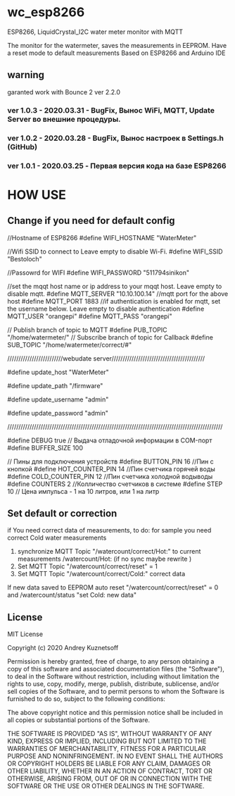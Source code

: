 
# wc_esp8266
ESP8266, LiquidCrystal_I2C water meter monitor with MQTT

The monitor for the watermeter, saves the measurements in EEPROM.
Have a reset mode to default measurements  Based on ESP8266 and Arduino IDE

## warning
garanted work with Bounce 2 ver 2.2.0

### ver 1.0.3 - 2020.03.31 - BugFix, Вынос WiFi, MQTT, Update Server во внешние процедуры.

### ver 1.0.2 - 2020.03.28 - BugFix, Вынос настроек в Settings.h (GitHub)

### ver 1.0.1 - 2020.03.25 - Первая версия кода на базе ESP8266


# HOW USE

## Change if you need for default config

//Hostname of ESP8266
#define WIFI_HOSTNAME "WaterMeter"

//Wifi SSID to connect to Leave empty to disable Wi-Fi.
#define WIFI_SSID "Bestoloch"

//Passowrd for WIFI
#define WIFI_PASSWORD "511794sinikon"

//set the mqqt host name or ip address to your mqqt host. Leave empty to disable mqtt.
#define MQTT_SERVER "10.10.100.14"
//mqtt port for the above host
#define MQTT_PORT  1883
//if authentication is enabled for mqtt, set the username below. Leave empty to disable authentication
#define MQTT_USER "orangepi"
#define MQTT_PASS "orangepi"

// Publish branch of topic to MQTT
#define PUB_TOPIC  "/home/watermeter/"
// Subscribe  branch of topic for Callback
#define SUB_TOPIC  "/home/watermeter/correct/#"

/////////////////////////webudate server//////////////////////////////////////////

#define update_host  "WaterMeter"

#define update_path  "/firmware"

#define update_username  "admin"

#define update_password  "admin"

/////////////////////////////////////////////////////////////////////////////////////////////////

#define DEBUG            true   // Выдача отладочной информации в COM-порт
#define BUFFER_SIZE 100

// Пины для подключения устройств
#define BUTTON_PIN       16    //Пин с кнопкой
#define HOT_COUNTER_PIN  14    //Пин счетчика горячей воды
#define COLD_COUNTER_PIN 12    //Пин счетчика холодной водыводы
#define COUNTERS 2            //Колличество счетчиков в системе
#define STEP 10 // Цена импульса - 1 на 10 литров, или 1 на литр

## Set  default or correction
 if You need correct data of measurements, to do:
 for sample you need correct Cold water measurements
 1. synchronize MQTT Topic "/watercount/correct/Hot:" to current measurements /watercount/Hot:  (if no sync maybe rewrite )
 2. Set MQTT Topic "/watercount/correct/reset" = 1
 3. Set MQTT Topic "/watercount/correct/Cold:"  correct data

If new data saved to EEPROM auto reset "/watercount/correct/reset" = 0 and /watercount/status "set Cold: new data"

## License
MIT License

Copyright (c) 2020 Andrey Kuznetsoff

Permission is hereby granted, free of charge, to any person obtaining a copy of this software and associated documentation files (the "Software"), to deal in the Software without restriction, including without limitation the rights to use, copy, modify, merge, publish, distribute, sublicense, and/or sell copies of the Software, and to permit persons to whom the Software is furnished to do so, subject to the following conditions:

The above copyright notice and this permission notice shall be included in all copies or substantial portions of the Software.

THE SOFTWARE IS PROVIDED "AS IS", WITHOUT WARRANTY OF ANY KIND, EXPRESS OR IMPLIED, INCLUDING BUT NOT LIMITED TO THE WARRANTIES OF MERCHANTABILITY, FITNESS FOR A PARTICULAR PURPOSE AND NONINFRINGEMENT. IN NO EVENT SHALL THE AUTHORS OR COPYRIGHT HOLDERS BE LIABLE FOR ANY CLAIM, DAMAGES OR OTHER LIABILITY, WHETHER IN AN ACTION OF CONTRACT, TORT OR OTHERWISE, ARISING FROM, OUT OF OR IN CONNECTION WITH THE SOFTWARE OR THE USE OR OTHER DEALINGS IN THE SOFTWARE.
